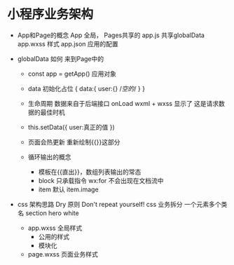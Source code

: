 # 小程序业务架构

- App和Page的概念
App 全局， Pages共享的
app.js 共享globalData
app.wxss 样式
app.json 应用的配置

- globalData 如何 来到Page中的
  - const app = getApp()
    应用对象
  - data 初始化占位
  {
    data:{
      user:{} /*空的*/
    }
  }
  -  生命周期
   数据来自于后端接口
   onLoad wxml + wxss 显示了
   这是请求数据的最佳时机
  - this.setData({
    user:真正的值
  })
  - 页面会热更新 重新绘制{{}}这部分

  - 循环输出的概念
    - 模板在{{直出}}，数组列表输出的常态
    - block 只承载指令 wx:for
    不会出现在文档流中
    - item 默认
      item.image

- css 架构思路
  Dry 原则 Don't repeat yourself!
  css 业务拆分 一个元素多个类名
  section hero white
  - app.wxss 全局样式
    - 公用的样式
    - 模块化
  - page.wxss 页面业务样式